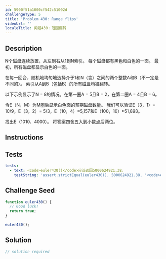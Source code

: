 ```yaml
---
id: 5900f51a1000cf542c51002d
challengeType: 5
title: 'Problem 430: Range flips'
videoUrl: ''
localeTitle: 问题430：范围翻转
---
```


## Description
<section id="description">
N个磁盘连续放置，从左到右从1到N索引。
每个磁盘都有黑色和白色的一面。 最初，所有磁盘都显示白色的一面。

在每一回合，随机地均匀地选择介于1和N（含）之间的两个整数A和B（不一定是不同的）。
索引从A到B（包括B）的所有磁盘均被翻转。

以下示例显示了N = 8的情况。在第一圈A = 5且B = 2，在第二圈A = 4且B = 6。



令E（N，M）为M圈后显示白色面的预期磁盘数量。
我们可以验证E（3，1）= 10/9，E（3，2）= 5/3，E（10，4）≈5,157和E（100，10）≈51,893。

找出E（1010，4000）。
将答案四舍五入到小数点后两位。
</section>

## Instructions
<section id="instructions">
</section>

## Tests
<section id='tests'>

```yml
tests:
  - text: <code>euler430()</code>应该返回5000624921.38。
    testString: 'assert.strictEqual(euler430(), 5000624921.38, "<code>euler430()</code> should return 5000624921.38.");'

```

</section>

## Challenge Seed
<section id='challengeSeed'>

<div id='js-seed'>

```js
function euler430() {
  // Good luck!
  return true;
}

euler430();

```

</div>



</section>

## Solution
<section id='solution'>

```js
// solution required
```
</section>
